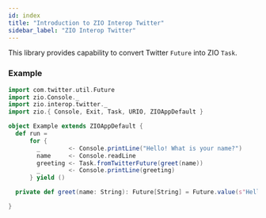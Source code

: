 ```yaml
---
id: index
title: "Introduction to ZIO Interop Twitter"
sidebar_label: "ZIO Interop Twitter"
---
```


This library provides capability to convert Twitter `Future` into ZIO `Task`.

### Example

```scala
import com.twitter.util.Future
import zio.Console._
import zio.interop.twitter._
import zio.{ Console, Exit, Task, URIO, ZIOAppDefault }

object Example extends ZIOAppDefault {
  def run = 
      for {
        _        <- Console.printLine("Hello! What is your name?")
        name     <- Console.readLine
        greeting <- Task.fromTwitterFuture(greet(name))
        _        <- Console.printLine(greeting)
      } yield ()

  private def greet(name: String): Future[String] = Future.value(s"Hello, $name!")

}
```
